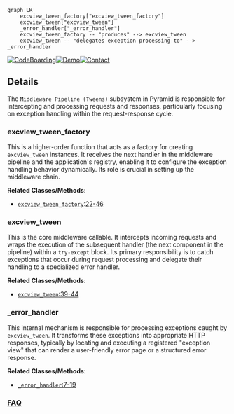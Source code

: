 ```mermaid
graph LR
    excview_tween_factory["excview_tween_factory"]
    excview_tween["excview_tween"]
    _error_handler["_error_handler"]
    excview_tween_factory -- "produces" --> excview_tween
    excview_tween -- "delegates exception processing to" --> _error_handler
```

[![CodeBoarding](https://img.shields.io/badge/Generated%20by-CodeBoarding-9cf?style=flat-square)](https://github.com/CodeBoarding/CodeBoarding)[![Demo](https://img.shields.io/badge/Try%20our-Demo-blue?style=flat-square)](https://www.codeboarding.org/demo)[![Contact](https://img.shields.io/badge/Contact%20us%20-%20contact@codeboarding.org-lightgrey?style=flat-square)](mailto:contact@codeboarding.org)

## Details

The `Middleware Pipeline (Tweens)` subsystem in Pyramid is responsible for intercepting and processing requests and responses, particularly focusing on exception handling within the request-response cycle.

### excview_tween_factory
This is a higher-order function that acts as a factory for creating `excview_tween` instances. It receives the next handler in the middleware pipeline and the application's registry, enabling it to configure the exception handling behavior dynamically. Its role is crucial in setting up the middleware chain.


**Related Classes/Methods**:

- <a href="https://github.com/Pylons/pyramid/blob/main/src/pyramid/tweens.py#L22-L46" target="_blank" rel="noopener noreferrer">`excview_tween_factory`:22-46</a>


### excview_tween
This is the core middleware callable. It intercepts incoming requests and wraps the execution of the subsequent handler (the next component in the pipeline) within a `try-except` block. Its primary responsibility is to catch exceptions that occur during request processing and delegate their handling to a specialized error handler.


**Related Classes/Methods**:

- <a href="https://github.com/Pylons/pyramid/blob/main/src/pyramid/tweens.py#L39-L44" target="_blank" rel="noopener noreferrer">`excview_tween`:39-44</a>


### _error_handler
This internal mechanism is responsible for processing exceptions caught by `excview_tween`. It transforms these exceptions into appropriate HTTP responses, typically by locating and executing a registered "exception view" that can render a user-friendly error page or a structured error response.


**Related Classes/Methods**:

- <a href="https://github.com/Pylons/pyramid/blob/main/src/pyramid/tweens.py#L7-L19" target="_blank" rel="noopener noreferrer">`_error_handler`:7-19</a>




### [FAQ](https://github.com/CodeBoarding/GeneratedOnBoardings/tree/main?tab=readme-ov-file#faq)